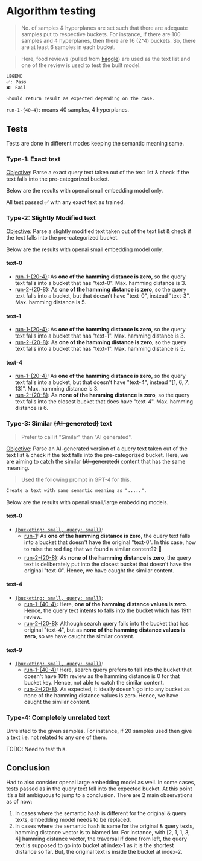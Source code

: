 # Algorithm testing

> No. of samples & hyperplanes are set such that there are adequate samples put to respective buckets. For instance, if there are 100 samples and 4 hyperplanes, then there are 16 (2^4) buckets. So, there are at least 6 samples in each bucket.

> Here, food reviews (pulled from [kaggle](https://www.kaggle.com/datasets/snap/amazon-fine-food-reviews)) are used as the text list and one of the review is used to test the built model.

```txt
LEGEND
✅: Pass
❌: Fail

Should return result as expected depending on the case.
```

`run-1-{40-4}`: means 40 samples, 4 hyperplanes.

## Tests

Tests are done in different modes keeping the semantic meaning same.

### Type-1: Exact text

<u>Objective</u>: Parse a exact query text taken out of the text list & check if the text falls into the pre-categorized bucket.

Below are the results with openai small embedding model only.

All test passed ✅ with any exact text as trained.

### Type-2: Slightly Modified text

<u>Objective</u>: Parse a slightly modified text taken out of the text list & check if the text falls into the pre-categorized bucket.

Below are the results with openai small embedding model only.

#### text-0

- [run-1-{20-4}](./20_4_2a1.txt): As **one of the hamming distance is zero**, so the query text falls into a bucket that has "text-0". Max. hamming distance is 3.
- [run-2-{20-8}](./20_8_2a2.txt): As **one of the hamming distance is zero**, so the query text falls into a bucket, but that doesn't have "text-0", instead "text-3". Max. hamming distance is 5.

#### text-1

- [run-1-{20-4}](./20_4_2b1.txt): As **one of the hamming distance is zero**, so the query text falls into a bucket that has "text-1". Max. hamming distance is 3.
- [run-2-{20-8}](./20_8_2b2.txt): As **one of the hamming distance is zero**, so the query text falls into a bucket that has "text-1". Max. hamming distance is 5.

#### text-4

- [run-1-{20-4}](./20_4_2c1.txt): As **one of the hamming distance is zero**, so the query text falls into a bucket, but that doesn't have "text-4", instead "[1, 6, 7, 13]". Max. hamming distance is 3.
- [run-2-{20-8}](./20_8_2c2.txt): As **none of the hamming distance is zero**, so the query text falls into the closest bucket that does have "text-4". Max. hamming distance is 6.
  
### Type-3: Similar ~~(AI-generated)~~ text

> Prefer to call it "Similar" than "AI generated".

<u>Objective</u>: Parse an AI-generated version of a query text taken out of the text list & check if the text falls into the pre-categorized bucket. Here, we are aiming to catch the similar ~~(AI-generated)~~ content that has the same meaning.

> Used the following prompt in GPT-4 for this.

```txt
Create a text with same semantic meaning as ".....".
```

Below are the results with openai small/large embedding models.

#### text-0

- <u>`{bucketing: small, query: small}`</u>:
  - [run-1](./40_4_3a.txt): As **one of the hamming distance is zero**, the query text falls into a bucket that doesn't have the original "text-0". In this case, how to raise the red flag that we found a similar content?❓ 🤔
  - [run-2-{20-8}](./20_8_3a4.txt): As **none of the hamming distance is zero**, the query text is deliberately put into the closest bucket that doesn't have the original "text-0". Hence, we have caught the similar content.

<!--
  It seems like we need to switch to a better embedding model with more embedding values like `text-embedding-3-large` from available [OpenAI embedding models](https://platform.openai.com/docs/guides/embeddings/embedding-models).

- <u>`{bucketing: large, query: large}`</u>: When large model used for both, the hashes were different. [run-3](./40_4_3a3.txt) ✅

- <u>`{bucketing: large, query: small}`</u> [run-2](./40_4_3a2.txt) ❌ -->

#### text-4

- <u>`{bucketing: small, query: small}`</u>:
  - [run-1-{40-4}](./40_4_3b.txt): Here, **one of the hamming distance values is zero**. Hence, the query text intents to falls into the bucket which has 19th review.
  - [run-2-{20-8}](./20_8_3b2.txt): Although search query falls into the bucket that has original "text-4", but as **none of the hamming distance values is zero**, so we have caught the similar content.
  
<!-- - <u>`{bucketing: large, query: large}`</u>: When large model used for both, the hashes were different. [run-2](./40_4_3b2.txt) ❌

```txt
original text hash: 0010
generated text hash: 1010
```

- <u>`{bucketing: large, query: small}`</u> [run-2](./40_4_3b3.txt) ✅ -->

#### text-9

- <u>`{bucketing: small, query: small}`</u>:
  - [run-1-{40-4}](./40_4_3c.txt): Here, search query prefers to fall into the bucket that doesn't have 10th review as the hamming distance is 0 for that bucket key. Hence, not able to catch the similar content.
  - [run-2-{20-8}](./20_8_3c4.txt). As expected, it ideally doesn't go into any bucket as none of the hamming distance values is zero. Hence, we have caught the similar content.

<!-- - <u>`{bucketing: large, query: large}`</u>: [run-2](./40_4_3c2.txt) ❌. The hashes differs by 1 bit.

```txt
original text hash: 0011
generated text hash: 0001
```

- <u>`{bucketing: large, query: small}`</u>: [run-3](./40_4_3c3.txt) ❌. The hashes are completely different.

```txt
original text hash: 0011
generated text hash: 1100
``` -->

### Type-4: Completely unrelated text

Unrelated to the given samples. For instance, if 20 samples used then give a text i.e. not related to any one of them.

TODO: Need to test this.

## Conclusion

Had to also consider openai large embedding model as well. In some cases, tests passed as in the query text fell into the expected bucket.
At this point it’s a bit ambiguous to jump to a conclusion. There are 2 main observations as of now:

1. In cases where the semantic hash is different for the original & query texts, embedding model needs to be replaced.
2. In cases where the semantic hash is same for the original & query texts, hamming distance vector is to blamed for. For instance, with [2, 1, 1, 3, 4] hamming distance vector, the traversal if done from left, the query text is supposed to go into bucket at index-1 as it is the shortest distance so far. But, the original text is inside the bucket at index-2.
